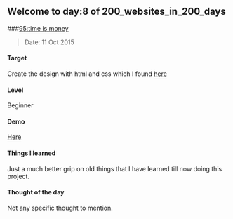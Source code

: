 ## Welcome to day:8 of 200_websites_in_200_days
###[95:time is money](http://codepen.io/andy1729/full/RWZjXw/)
> Date: 11 Oct 2015

#### Target
  Create the design with html and css which I found [here](https://dribbble.com/shots/2271565-Day-095-Time-is-Money/attachments/426599)

#### Level
  Beginner

#### Demo
  [Here](http://codepen.io/andy1729/full/RWZjXw/)

#### Things I learned
   Just a much better grip on old things that I have learned till now doing this project.


#### Thought of the day
   Not any specific thought to mention.
